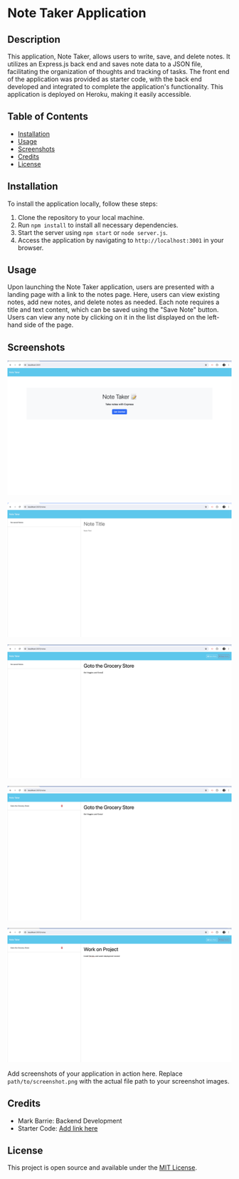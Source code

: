 # Note Taker Application

## Description

This application, Note Taker, allows users to write, save, and delete notes. It utilizes an Express.js back end and saves note data to a JSON file, facilitating the organization of thoughts and tracking of tasks. The front end of the application was provided as starter code, with the back end developed and integrated to complete the application's functionality. This application is deployed on Heroku, making it easily accessible.

## Table of Contents

- [Installation](#installation)
- [Usage](#usage)
- [Screenshots](#screenshots)
- [Credits](#credits)
- [License](#license)

## Installation

To install the application locally, follow these steps:

1. Clone the repository to your local machine.
2. Run `npm install` to install all necessary dependencies.
3. Start the server using `npm start` or `node server.js`.
4. Access the application by navigating to `http://localhost:3001` in your browser.

## Usage

Upon launching the Note Taker application, users are presented with a landing page with a link to the notes page. Here, users can view existing notes, add new notes, and delete notes as needed. Each note requires a title and text content, which can be saved using the "Save Note" button. Users can view any note by clicking on it in the list displayed on the left-hand side of the page.

## Screenshots

![Screenshot 1](./readme_screenshots/screenshot_1.png)

![Screenshot 2](./readme_screenshots/screenshot_2.png)

![Screenshot 3](./readme_screenshots/screenshot_3.png)

![Screenshot 4](./readme_screenshots/screenshot_4.png)

![Screenshot 5](./readme_screenshots/screenshot_5.png)


Add screenshots of your application in action here. Replace `path/to/screenshot.png` with the actual file path to your screenshot images.

## Credits

- Mark Barrie: Backend Development
- Starter Code: [Add link here](#)

## License

This project is open source and available under the [MIT License](LICENSE).


